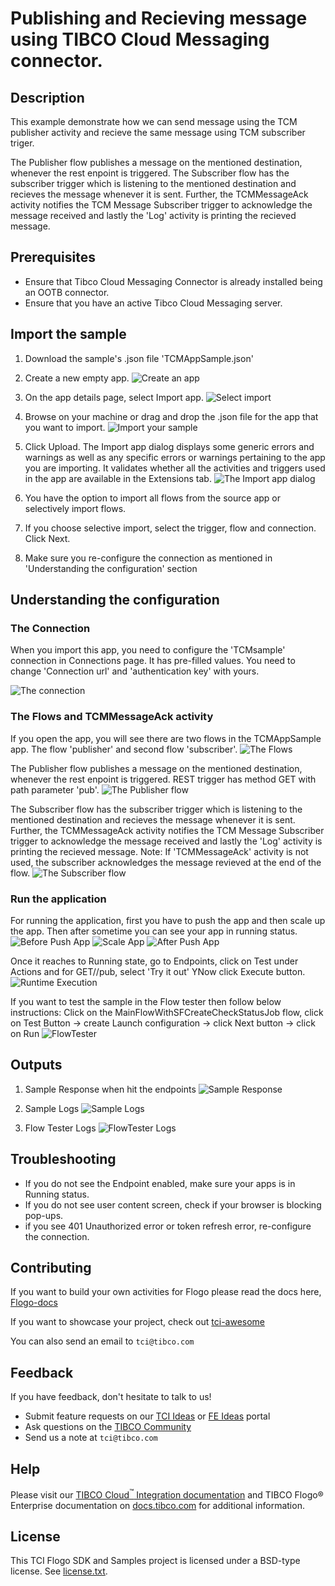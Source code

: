 # Publishing and Recieving message using TIBCO Cloud Messaging connector.


## Description

This example demonstrate how we can send message using the TCM publisher activity and recieve the same message using TCM subscriber triger.

The Publisher flow publishes a message on the mentioned destination, whenever the rest enpoint is triggered.
The Subscriber flow has the subscriber trigger which is listening to the mentioned destination and recieves the message whenever it is sent. Further, the TCMMessageAck activity notifies the TCM Message Subscriber trigger to acknowledge the message received and lastly the 'Log' activity is printing the recieved message. 


## Prerequisites

* Ensure that Tibco Cloud Messaging Connector is already installed being an OOTB connector.
* Ensure that you have an active Tibco Cloud Messaging server.

## Import the sample

1. Download the sample's .json file 'TCMAppSample.json'

2. Create a new empty app.
![Create an app](../../../import-screenshots/2.png)

3. On the app details page, select Import app.
![Select import](../../../import-screenshots/3.png)

4. Browse on your machine or drag and drop the .json file for the app that you want to import.
![Import your sample](../../../import-screenshots/TCM/ImportApp.png)

5. Click Upload. The Import app dialog displays some generic errors and warnings as well as any specific errors or warnings pertaining to the app you are importing. It validates whether all the activities and triggers used in the app are available in the Extensions tab.
![The Import app dialog](../../../import-screenshots/TCM/ImportWarn.png)

6. You have the option to import all flows from the source app or selectively import flows.

7. If you choose selective import, select the trigger, flow and connection. Click Next.

8. Make sure you re-configure the connection as mentioned in 'Understanding the configuration' section

## Understanding the configuration

### The Connection
When you import this app, you need to configure the 'TCMsample' connection in Connections page. It has pre-filled values. You need to change 'Connection url' and 'authentication key' with yours.

![The connection](../../../import-screenshots/TCM/Connection.png)

### The Flows and TCMMessageAck activity
If you open the app, you will see there are two flows in the TCMAppSample app. The flow 'publisher' and second flow 'subscriber'.
![The Flows](../../../import-screenshots/TCM/FlowList.png)

The Publisher flow publishes a message on the mentioned destination, whenever the rest enpoint is triggered. REST trigger has method GET with path parameter 'pub'.
![The Publisher flow](../../../import-screenshots/TCM/Publisher.png)

The Subscriber flow has the subscriber trigger which is listening to the mentioned destination and recieves the message whenever it is sent. Further, the TCMMessageAck activity notifies the TCM Message Subscriber trigger to acknowledge the message received and lastly the 'Log' activity is printing the recieved message.
Note: If 'TCMMessageAck' activity is not used, the subscriber acknowledges the message revieved at the end of the flow.
![The Subscriber flow](../../../import-screenshots/TCM/Subscriber.png)

### Run the application
For running the application, first you have to push the app and then scale up the app. Then after sometime you can see your app in running status.
![Before Push App](../../../import-screenshots/TCM/AppNotDeployed.png)
![Scale App](../../../import-screenshots/TCM/AppScale.png)
![After Push App](../../../import-screenshots/TCM/AppRunning.png)

Once it reaches to Running state, go to Endpoints, click on Test under Actions and for GET//pub, select 'Try it out'
YNow click Execute button.
![Runtime Execution](../../../import-screenshots/TCM/EndPoint.png)

If you want to test the sample in the Flow tester then follow below instructions:
Click on the MainFlowWithSFCreateCheckStatusJob flow, click on Test Button -> create Launch configuration -> click Next button -> click on Run
![FlowTester](../../../import-screenshots/TCM/LaunchConfig.png)

## Outputs

1. Sample Response when hit the endpoints
![Sample Response](../../../import-screenshots/TCM/Response.png)

2. Sample Logs
![Sample Logs](../../../import-screenshots/TCM/AppLogs.png)

3. Flow Tester Logs
![FlowTester Logs](../../../import-screenshots/TCM/FlowTesterLogs.png)


## Troubleshooting

* If you do not see the Endpoint enabled, make sure your apps is in Running status.
* If you do not see user content screen, check if your browser is blocking pop-ups.
* if you see 401 Unauthorized error or token refresh error, re-configure the connection.

## Contributing
If you want to build your own activities for Flogo please read the docs here, [Flogo-docs](https://tibcosoftware.github.io/flogo/)

If you want to showcase your project, check out [tci-awesome](https://github.com/TIBCOSoftware/tci-awesome)

You can also send an email to `tci@tibco.com`

## Feedback
If you have feedback, don't hesitate to talk to us!

* Submit feature requests on our [TCI Ideas](https://ideas.tibco.com/?project=TCI) or [FE Ideas](https://ideas.tibco.com/?project=FE) portal
* Ask questions on the [TIBCO Community](https://community.tibco.com/answers/product/344006)
* Send us a note at `tci@tibco.com`

## Help
Please visit our [TIBCO Cloud<sup>&trade;</sup> Integration documentation](https://integration.cloud.tibco.com/docs/) and TIBCO Flogo® Enterprise documentation on [docs.tibco.com](https://docs.tibco.com/) for additional information.

## License
This TCI Flogo SDK and Samples project is licensed under a BSD-type license. See [license.txt](license.txt).
